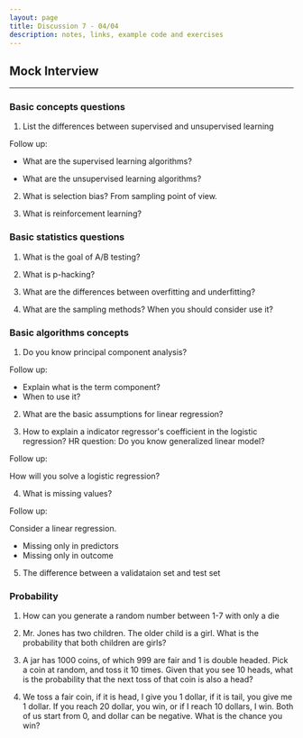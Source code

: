 ```yaml
---
layout: page
title: Discussion 7 - 04/04
description: notes, links, example code and exercises
---
```


## Mock Interview
--- 


### Basic concepts questions

1. List the differences between supervised and unsupervised learning

Follow up:

- What are the supervised learning algorithms?

- What are the unsupervised learning algorithms?

2. What is selection bias? From sampling point of view.

3. What is reinforcement learning?

### Basic statistics questions

1. What is the goal of A/B testing?

2. What is p-hacking?

3. What are the differences between overfitting and underfitting?

4. What are the sampling methods? When you should consider use it?

### Basic algorithms concepts

1. Do you know principal component analysis? 

Follow up:

- Explain what is the term component? 
- When to use it?

2. What are the basic assumptions for linear regression?

3. How to explain a indicator regressor's coefficient in the logistic regression? HR question: Do you know generalized linear model?

Follow up:

How will you solve a logistic regression?

4. What is missing values? 

Follow up:

Consider a linear regression.

- Missing only in predictors
- Missing only in outcome

5. The difference between a validataion set and test set

### Probability

1. How can you generate a random number between 1-7 with only a die

2. Mr. Jones has two children. The older child is a girl. What is the probability that both children are girls?

3. A jar has 1000 coins, of which 999 are fair and 1 is double headed. Pick a coin at random, and toss it 10 times. Given that you see 10 heads, what is the probability that the next toss of that coin is also a head?

4. We toss a fair coin, if it is head, I give you 1 dollar, if it is tail, you give me 1 dollar. If you reach 20 dollar, you win, or if I reach 10 dollars, I win. Both of us start from 0, and dollar can be negative. What is the chance you win?






